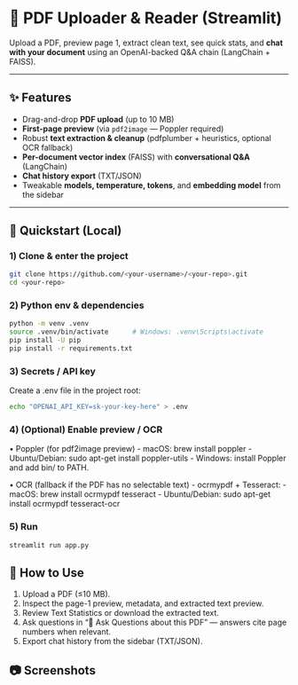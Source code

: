 # 📄 PDF Uploader & Reader (Streamlit)

Upload a PDF, preview page 1, extract clean text, see quick stats, and **chat with your document** using an OpenAI-backed Q&A chain (LangChain + FAISS).

---

## ✨ Features
- Drag-and-drop **PDF upload** (up to 10 MB)
- **First-page preview** (via `pdf2image` — Poppler required)
- Robust **text extraction & cleanup** (pdfplumber + heuristics, optional OCR fallback)
- **Per-document vector index** (FAISS) with **conversational Q&A** (LangChain)
- **Chat history export** (TXT/JSON)
- Tweakable **models, temperature, tokens**, and **embedding model** from the sidebar

---

## 🚀 Quickstart (Local)

### 1) Clone & enter the project
```bash
git clone https://github.com/<your-username>/<your-repo>.git
cd <your-repo>
```
### 2) Python env & dependencies
```bash
python -m venv .venv
source .venv/bin/activate      # Windows: .venv\Scripts\activate
pip install -U pip
pip install -r requirements.txt
```

### 3) Secrets / API key
Create a .env file in the project root:
```bash
echo "OPENAI_API_KEY=sk-your-key-here" > .env
```

### 4) (Optional) Enable preview / OCR
•	Poppler (for pdf2image preview)
	-	macOS: brew install poppler
	-	Ubuntu/Debian: sudo apt-get install poppler-utils
	-	Windows: install Poppler and add bin/ to PATH.

•	OCR (fallback if the PDF has no selectable text)
	-	ocrmypdf + Tesseract:
	-	macOS: brew install ocrmypdf tesseract
	-	Ubuntu/Debian: sudo apt-get install ocrmypdf tesseract-ocr

### 5) Run
```bash
streamlit run app.py
```

## 🧭 How to Use
1.	Upload a PDF (≤10 MB).
2.	Inspect the page-1 preview, metadata, and extracted text preview.
3.	Review Text Statistics or download the extracted text.
4.	Ask questions in “💬 Ask Questions about this PDF” — answers cite page numbers when relevant.
5.	Export chat history from the sidebar (TXT/JSON).

## 📷 Screenshots








